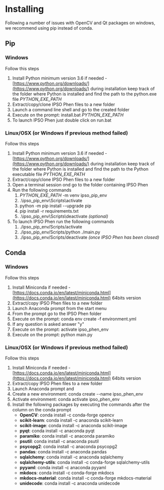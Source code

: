 # Installing

Following a number of issues with OpenCV and Qt packages on windows, we recommend using pip instead of conda.

## Pip

### Windows

Follow this steps

1. Install Python minimum version 3.6 if needed - [https://www.python.org/downloads/](https://www.python.org/downloads/) during installation keep track of the folder where Python is installed and find the path to the python.exe file *PYTHON_EXE_PATH*
2. Extract/copy/clone IPSO Phen files to a new folder
3. Launch a command line shell and go to the created folder
4. Execute on the prompt: install.bat *PYTHON_EXE_PATH*
5. To launch IPSO Phen just double click on run.bat

### Linux/OSX (or Windows if previous method failed)

Follow this steps

1. Install Python minimum version 3.6 if needed - [https://www.python.org/downloads/](https://www.python.org/downloads/)  during installation keep track of the folder where Python is installed and find the path to the Python executable file *PYTHON_EXE_PATH*
2. Extract/copy/clone IPSO Phen files to a new folder
3. Open a terminal session ond go to the folder containing IPSO Phen
4. Run the following commands
   1. *PYTHON_EXE_PATH* -m venv ipso_pip_env 
   2. .\ipso_pip_env\Scripts\activate
   3. python -m pip install --upgrade pip 
   4. pip install -r requirements.txt 
   5. .\ipso_pip_env\Scripts\deactivate *(optional)*
5. To launch IPSO Phen run the following commands
   1. ./ipso_pip_env/Scripts/activate
   2. ./ipso_pip_env/Scripts/python ./main.py
   3. ./ipso_pip_env/Scripts/deactivate *(once IPSO Phen has been closed)*

## Conda

### Windows

Follow this steps

1. Install Miniconda if needed - [https://docs.conda.io/en/latest/miniconda.html](https://docs.conda.io/en/latest/miniconda.html) 64bits version
2. Extract/copy IPSO Phen files to a new folder
3. Launch Anaconda prompt from the start menu
4. From the prompt go to the IPSO Phen folder
5. Execute on the prompt: conda env create -f environment.yml
6. If any question is asked answer "y"
7. Execute on the prompt: activate ipso_phen_env
8. Execute on the prompt: python main.py

### Linux/OSX (or Windows if previous method failed)

Follow this steps

1. Install Miniconda if needed - [https://docs.conda.io/en/latest/miniconda.html](https://docs.conda.io/en/latest/miniconda.html) 64bits version
2. Extract/copy IPSO Phen files to a new folder
3. Launch Anaconda prompt and
4. Create a new environment: conda create --name ipso_phen_env
5. Activate environment: conda activate ipso_phen_env
6. Install the following packages by executing the commands after the column on the conda prompt
    - **OpenCV**: conda install -c conda-forge opencv 
    - **scikit-learn**: conda install -c anaconda scikit-learn
    - **scikit-image**: conda install -c anaconda scikit-image
    - **pyqt**: conda install -c anaconda pyqt
    - **paramiko**: conda install -c anaconda paramiko
    - **psutil**: conda install -c anaconda psutil
    - **psycopg2**: conda install -c anaconda psycopg2
    - **pandas**: conda install -c anaconda pandas
    - **sqlalchemy**: conda install -c anaconda sqlalchemy
    - **sqlalchemy-utils**: conda install -c conda-forge sqlalchemy-utils
    - **pyyaml**: conda install -c anaconda pyyaml
    - **mkdocs**: conda install -c conda-forge mkdocs
    - **mkdocs-material**: conda install -c conda-forge mkdocs-material
    - **unidecode**: conda install -c anaconda unidecode

